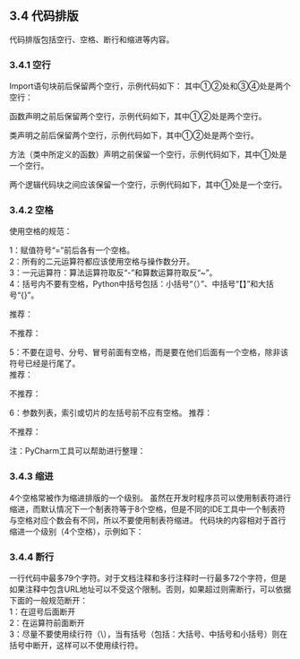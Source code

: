 ## 3.4 代码排版

代码排版包括空行、空格、断行和缩进等内容。

### 3.4.1 空行

Import语句块前后保留两个空行，示例代码如下：
其中①②处和③④处是两个空行：

函数声明之前后保留两个空行，示例代码如下，其中①②处是两个空行。

类声明之前后保留两个空行，示例代码如下，其中①②处是两个空行。

方法（类中所定义的函数）声明之前保留一个空行，示例代码如下，其中①处是一个空行。

两个逻辑代码块之间应该保留一个空行，示例代码如下，其中①处是一个空行。

### 3.4.2 空格

使用空格的规范：  

1：赋值符号“=”前后各有一个空格。  
2：所有的二元运算符都应该使用空格与操作数分开。  
3：一元运算符：算法运算符取反“-”和算数运算符取反“~”。  
4：括号内不要有空格，Python中括号包括：小括号“（）”、中括号“【】”和大括号“{}”。

推荐：

不推荐：

5：不要在逗号、分号、冒号前面有空格，而是要在他们后面有一个空格，除非该符号已经是行尾了。  
推荐：

不推荐：

6：参数列表，索引或切片的左括号前不应有空格。
推荐：

不推荐：

注：PyCharm工具可以帮助进行整理：

### 3.4.3 缩进

4个空格常被作为缩进排版的一个级别。
虽然在开发时程序员可以使用制表符进行缩进，而默认情况下一个制表符等于8个空格，但是不同的IDE工具中一个制表符与空格对应个数会有不同，所以不要使用制表符缩进。
代码块的内容相对于首行缩进一个级别（4个空格），示例如下：


### 3.4.4 断行

一行代码中最多79个字符。对于文档注释和多行注释时一行最多72个字符，但是如果注释中包含URL地址可以不受这个限制。否则，如果超过则需断行，可以依据下面的一般规范断开：  
1：在逗号后面断开  
2：在运算符前面断开  
3：尽量不要使用续行符（\），当有括号（包括：大括号、中括号和小括号）则在括号中断开，这样可以不使用续行符。